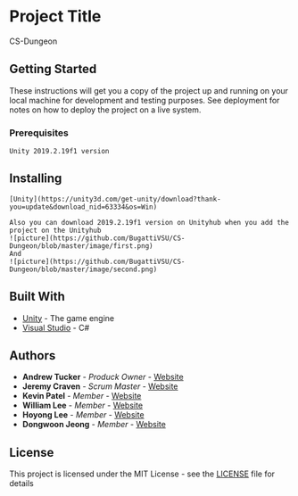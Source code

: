 # Project Title

CS-Dungeon

## Getting Started

These instructions will get you a copy of the project up and running on your local machine for development and testing purposes. See deployment for notes on how to deploy the project on a live system.

### Prerequisites

```
Unity 2019.2.19f1 version
```

## Installing

```
[Unity](https://unity3d.com/get-unity/download?thank-you=update&download_nid=63334&os=Win)
```

```
Also you can download 2019.2.19f1 version on Unityhub when you add the project on the Unityhub
![picture](https://github.com/BugattiVSU/CS-Dungeon/blob/master/image/first.png)
And
![picture](https://github.com/BugattiVSU/CS-Dungeon/blob/master/image/second.png)
```

## Built With

* [Unity](https://unity.com/) - The game engine
* [Visual Studio](https://visualstudio.microsoft.com/) - C#


## Authors

* **Andrew Tucker** - *Produck Owner* - [Website](https://cutmayne.github.io/)
* **Jeremy Craven** - *Scrum Master* - [Website](https://jeremycraven-sudo.github.io/)
* **Kevin Patel** - *Member* - [Website](https://kevinpatel0801.github.io/AboutMe/)
* **William Lee** - *Member* - [Website](https://wlee412.github.io/)
* **Hoyong Lee** - *Member* - [Website](https://yongmon01.github.io/)
* **Dongwoon Jeong** - *Member* - [Website](https://dongwoonjeong.github.io/)

## License

This project is licensed under the MIT License - see the [LICENSE](LICENSE) file for details

